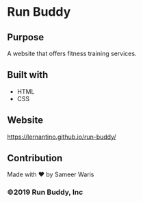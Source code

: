 # Run Buddy 

## Purpose 
A website that offers fitness training services.

## Built with 
* HTML 
* CSS 

## Website 
https://lernantino.github.io/run-buddy/

## Contribution 
Made with ❤️ by Sameer Waris

### ©️2019 Run Buddy, Inc 
